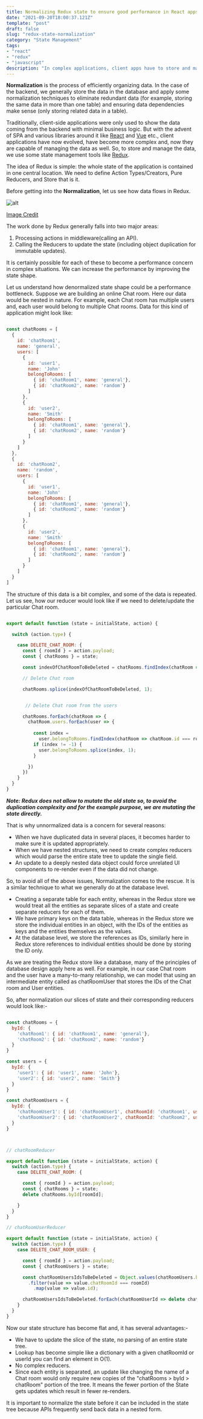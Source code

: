 ```yaml
---
title: Normalizing Redux state to ensure good performance in React apps
date: "2021-09-20T18:00:37.121Z"
template: "post"
draft: false
slug: "redux-state-normalization"
category: "State Management"
tags:
- "react"
- "redux"
- "javascript"
description: "In complex applications, client apps have to store and manage a large amount of nested data, and if the data is not normalized, it can be incredibly time-consuming for a program to lookup nested data which could become a performance concern."
---
```


**Normalization** is the process of efficiently organizing data.
In the case of the backend, we generally store the data in the database
and apply some normalization techniques to eliminate redundant data 
(for example, storing the same data in more than one table) 
and ensuring data dependencies make sense (only storing related data in a table).

Traditionally, client-side applications were only used to show 
the data coming from the backend with minimal business logic.
But with the advent of SPA and various libraries around it like
[React](https://reactjs.org/)
and
[Vue](https://vuejs.org/)
etc., client applications have now evolved, have become more complex and, 
now they are capable of managing the data as well.
So, to store and manage the data,
we use some state management tools like
[Redux](https://redux.js.org/).

The idea of Redux is simple: the whole state of the application 
is contained in one central location. We need to define Action Types/Creators, 
Pure Reducers, and Store that is it.

Before getting into the **Normalization**, let us see how data flows in Redux.

![alt](/redux-async-data-flow.gif)

[Image Credit](https://redux.js.org/tutorials/fundamentals/part-6-async-logic#redux-async-data-flow)

The work done by Redux generally falls into two major areas:
1. Processing actions in middleware(calling an API).
2. Calling the Reducers to update the state (including object duplication for immutable updates).

It is certainly possible for each of these to become a performance concern 
in complex situations. 
We can increase the performance by improving the state shape.

Let us understand how denormalized state shape could be a performance bottleneck. 
Suppose we are building an online Chat room. 
Here our data would be nested in nature. 
For example, each Chat room has multiple users and, 
each user would belong to multiple Chat rooms. 
Data for this kind of application might look like:

```javascript

const chatRooms = [
  {
    id: 'chatRoom1',
    name: 'general',
    users: [
      {
        id: 'user1',
        name: 'John'
        belongToRooms: [
          { id: 'chatRoom1', name: 'general'},
          { id: 'chatRoom2', name: 'random'}
        ]
      },
      {
        id: 'user2',
        name: 'Smith'
        belongToRooms: [
          { id: 'chatRoom1', name: 'general'},
          { id: 'chatRoom2', name: 'random'}
        ]
      }
    ]
  },
  {
    id: 'chatRoom2',
    name: 'random',
    users: [
      {
        id: 'user1',
        name: 'John'
        belongToRooms: [
          { id: 'chatRoom1', name: 'general'},
          { id: 'chatRoom2', name: 'random'}
        ]
      },
      {
        id: 'user2',
        name: 'Smith'
        belongToRooms: [
          { id: 'chatRoom1', name: 'general'},
          { id: 'chatRoom2', name: 'random'}
        ]
      }
    ]
  }
]

```


The structure of this data is a bit complex, and some of the data is repeated. 
Let us see, how our reducer would look like if we need to delete/update the particular Chat room.

```javascript

export default function (state = initialState, action) {

  switch (action.type) {

    case DELETE_CHAT_ROOM: {
      const { roomId } = action.payload; 
      const { chatRooms } = state;

      const indexOfChatRoomToBeDeleted = chatRooms.findIndex(chatRoom => chatRoom.id === roomId)

      // Delete Chat room

      chatRooms.splice(indexOfChatRoomToBeDeleted, 1);


       // Delete Chat room from the users

      chatRooms.forEach(chatRoom => {
        chatRoom.users.forEach(user => {
          
          const index = 
            user.belongToRooms.findIndex(chatRoom => chatRoom.id === roomId)
          if (index != -1) {
            user.belongToRooms.splice(index, 1);
          }

        })
      })
    }
  }
}

```

***Note: Redux does not allow to mutate the old state so, to avoid the duplication complexity and for the example purpose, we are mutating the state directly.***

That is why unnormalized data is a concern for several reasons:
- When we have duplicated data in several places,
  it becomes harder to make sure it is updated appropriately.
- When we have nested structures, we need to create complex reducers
  which would parse the entire state tree to update the single field.
- An update to a deeply nested data object could force unrelated UI components
  to re-render even if the data did not change.

So, to avoid all of the above issues, Normalization comes to the rescue.
It is a similar technique to what we generally do at the database level.

- Creating a separate table for each entity, whereas in the Redux store
 we would treat all the entities as separate slices of a state
 and create separate reducers for each of them.
- We have primary keys on the data table,
 whereas in the Redux store we store the individual entities in an object,
 with the IDs of the entities as keys and the entities themselves as the values.
- At the database level, we store the references as IDs,
  similarly here in Redux store references to individual entities
  should be done by storing the ID only.

As we are treating the Redux store like a database,
many of the principles of database design apply here as well.
For example, in our case Chat room and the user have a many-to-many relationship,
we can model that using an intermediate entity called as chatRoomUser
that stores the IDs of the Chat room and User entities.

So, after normalization our slices of state
and their corresponding reducers would look like:-

```javascript

const chatRooms = {
  byId: {
    'chatRoom1': { id: 'chatRoom1', name: 'general'},
    'chatRoom2': { id: 'chatRoom2', name: 'random'}
  }
}

const users = {
  byId: {
    'user1': { id: 'user1', name: 'John'},
    'user2': { id: 'user2', name: 'Smith'}
  }
}

const chatRoomUsers = {
  byId: {
    'chatRoomUser1': { id: 'chatRoomUser1', chatRoomId: 'chatRoom1', userId: 'user1'},
    'chatRoomUser2': { id: 'chatRoomUser2', chatRoomId: 'chatRoom2', userId: 'user2'}
  }
}

```

```javascript


// chatRoomReducer

export default function (state = initialState, action) {
  switch (action.type) {
    case DELETE_CHAT_ROOM: {

      const { roomId } = action.payload; 
      const { chatRooms } = state;
      delete chatRooms.byId[roomId];

    }
  }
}

// chatRoomUserReducer

export default function (state = initialState, action) {
  switch (action.type) {
    case DELETE_CHAT_ROOM_USER: {

      const { roomId } = action.payload; 
      const { chatRoomUsers } = state;

      const chatRoomUsersIdsToBeDeleted = Object.values(chatRoomUsers.byId)
        .filter(value => value.chatRoomId === roomId)
          .map(value => value.id);

      chatRoomUsersIdsToBeDeleted.forEach(chatRoomUserId => delete chatRoomUsers.byId[chatRoomUserId]);
    }
  }
}

```

Now our state structure has become flat and, it has several advantages:-
- We have to update the slice of the state,
  no parsing of an entire state tree.
- Lookup has become simple like a dictionary
  with a given chatRoomId or userId you can find an element in O(1).
- No complex reducers.
- Since each entity is separated, an update like changing the name of a Chat room would only require new copies of the "chatRooms > byId > chatRoom" portion of the tree.
It means the fewer portion of the State gets updates which result in fewer re-renders.

It is important to normalize the state before it can be included in the state tree
because APIs frequently send back data in a nested form.
